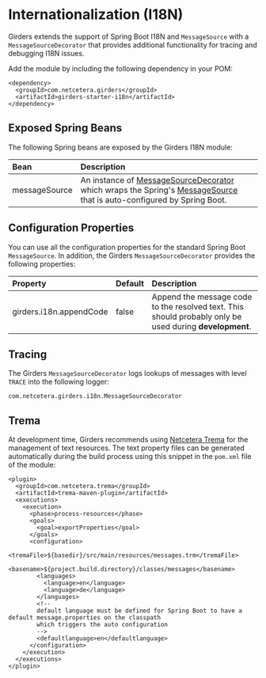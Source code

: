 # Internationalization (I18N)

Girders extends the support of Spring Boot I18N and `MessageSource` with a `MessageSourceDecorator` that provides
additional functionality for tracing and debugging I18N issues.

Add the module by including the following dependency in your POM:

    <dependency>
      <groupId>com.netcetera.girders</groupId>
      <artifactId>girders-starter-i18n</artifactId>
    </dependency>
    
## Exposed Spring Beans

The following Spring beans are exposed by the Girders I18N module:

| Bean | Description |
|:--------|:------------|
| messageSource | An instance of [MessageSourceDecorator](../apidocs/com/netcetera/girders/i18n/MessageSourceDecorator.html) which wraps the Spring's [MessageSource](https://docs.spring.io/spring-framework/docs/current/javadoc-api/org/springframework/context/MessageSource.html) that is auto-configured by Spring Boot. |

## Configuration Properties

You can use all the configuration properties for the standard Spring Boot `MessageSource`. In addition, the Girders
`MessageSourceDecorator` provides the following properties:

| Property | Default | Description |
|:---------|:--------|:------------|
| girders.i18n.appendCode | false | Append the message code to the resolved text. This should probably only be used during **development**. |

## Tracing
The Girders `MessageSourceDecorator` logs lookups of messages with level `TRACE` into the following logger:

    com.netcetera.girders.i18n.MessageSourceDecorator

## Trema
At development time, Girders recommends using 
<a href="https://github.com/netceteragroup/trema-core">Netcetera Trema</a>
for the management of text resources. The text property files can be generated automatically during the build
process using this snippet in the <code>pom.xml</code> file of the module:

    <plugin>
      <groupId>com.netcetera.trema</groupId>
      <artifactId>trema-maven-plugin</artifactId>
      <executions>
        <execution>
          <phase>process-resources</phase>
          <goals>
            <goal>exportProperties</goal>
          </goals>
          <configuration>
            <tremaFile>${basedir}/src/main/resources/messages.trm</tremaFile>
            <basename>${project.build.directory}/classes/messages</basename>
            <languages>
              <language>en</language>
              <language>de</language>
            </languages>
            <!--
            default language must be defined for Spring Boot to have a default message.properties on the classpath
            which triggers the auto configuration
            -->
            <defaultlanguage>en</defaultlanguage>
          </configuration>
        </execution>
      </executions>
    </plugin>
